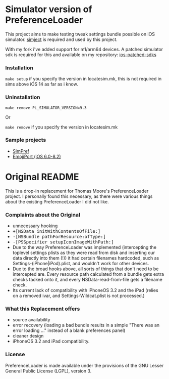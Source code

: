 # Simulator version of PreferenceLoader
This project aims to make testing tweak settings bundle possible on iOS simulator. [simject](https://github.com/angelXwind/simject) is required and used by this project.

With my fork i've added support for m1/arm64 devices. A patched simulator sdk is required for this and available on my repository: [ios-patched-sdks](https://github.com/Tr1Fecta-7/ios-patched-sdks)

### Installation

`make setup` if you specify the version in locatesim.mk, this is not required in sims above iOS 14 as far as i know.


### Uninstallation
`make remove PL_SIMULATOR_VERSION=9.3`

Or

`make remove` if you specify the version in locatesim.mk

### Sample projects
* [SimPref](https://github.com/PoomSmart/SimPref)
* [EmojiPort (iOS 6.0-8.2)](https://github.com/PoomSmart/Emoji10-Legacy)

# Original README

This is a drop-in replacement for Thomas Moore's PreferenceLoader project.
I personally found this necessary, as there were various things about the existing PreferenceLoader I did not like.

### Complaints about the Original ###
* unnecessary hooking
 * <tt>+[NSData initWithContentsOfFile:]</tt>
 * <tt>-[NSBundle pathForResource:ofType:]</tt>
 * <tt>-[PSSpecifier setupIconImageWithPath:]</tt>
* Due to the way PreferenceLoader was implemented (intercepting the toplevel settings plists as they were read from disk and inserting our data directly into them (!)) it had certain filenames hardcoded, such as Settings-(iPhone|iPod).plist, and wouldn't work for other devices.
* Due to the broad hooks above, all sorts of things that don't need to be intercepted are. Every resource path calculated from a bundle gets extra checks tacked onto it, and every NSData-read-from-file gets a filename check.
* Its current lack of compatibility with iPhoneOS 3.2 and the iPad (relies on a removed ivar, and Settings-Wildcat.plist is not processed.)

### What this Replacement offers ###
* source availability
* error recovery (loading a bad bundle results in a simple "There was an error loading ..." instead of a blank preferences panel)
* cleaner design
* iPhoneOS 3.2 and iPad compatibility.

### License ###
PreferenceLoader is made available under the provisions of the GNU Lesser General Public License (LGPL), version 3.
